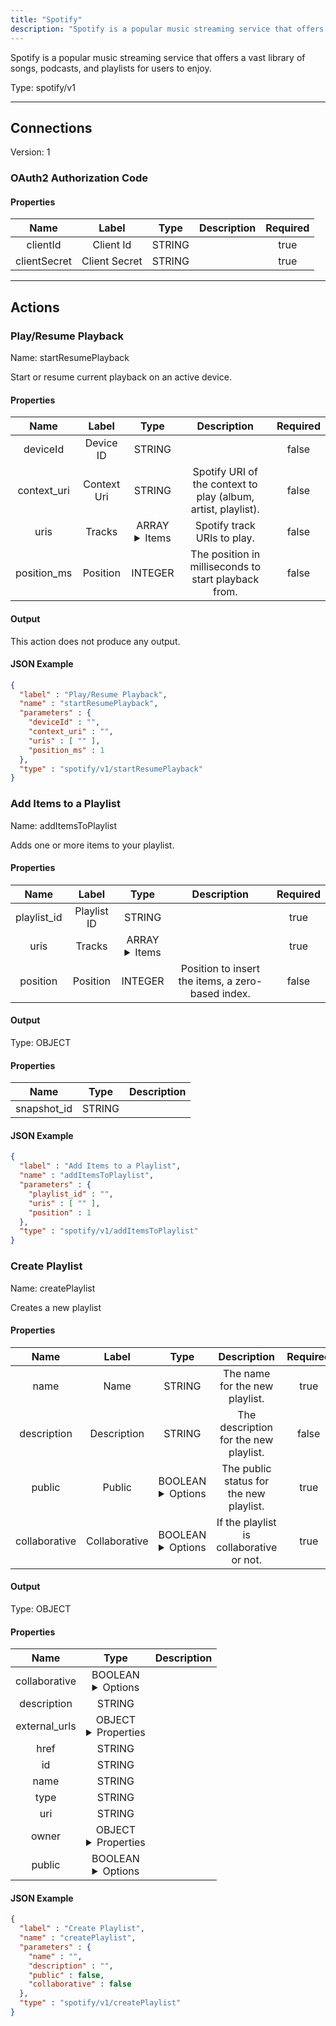 ```yaml
---
title: "Spotify"
description: "Spotify is a popular music streaming service that offers a vast library of songs, podcasts, and playlists for users to enjoy."
---
```


Spotify is a popular music streaming service that offers a vast library of songs, podcasts, and playlists for users to enjoy.



Type: spotify/v1

<hr />



## Connections

Version: 1


### OAuth2 Authorization Code

#### Properties

|      Name       |      Label     |     Type     |     Description     | Required |
|:---------------:|:--------------:|:------------:|:-------------------:|:--------:|
| clientId | Client Id | STRING |  | true |
| clientSecret | Client Secret | STRING |  | true |





<hr />



## Actions


### Play/Resume Playback
Name: startResumePlayback

Start or resume current playback on an active device.

#### Properties

|      Name       |      Label     |     Type     |     Description     | Required |
|:---------------:|:--------------:|:------------:|:-------------------:|:--------:|
| deviceId | Device ID | STRING |  | false |
| context_uri | Context Uri | STRING | Spotify URI of the context to play (album, artist, playlist). | false |
| uris | Tracks | ARRAY <details> <summary> Items </summary> [STRING] </details> | Spotify track URIs to play. | false |
| position_ms | Position | INTEGER | The position in milliseconds to start playback from. | false |


#### Output

This action does not produce any output.

#### JSON Example
```json
{
  "label" : "Play/Resume Playback",
  "name" : "startResumePlayback",
  "parameters" : {
    "deviceId" : "",
    "context_uri" : "",
    "uris" : [ "" ],
    "position_ms" : 1
  },
  "type" : "spotify/v1/startResumePlayback"
}
```


### Add Items to a Playlist
Name: addItemsToPlaylist

Adds one or more items to your playlist.

#### Properties

|      Name       |      Label     |     Type     |     Description     | Required |
|:---------------:|:--------------:|:------------:|:-------------------:|:--------:|
| playlist_id | Playlist ID | STRING |  | true |
| uris | Tracks | ARRAY <details> <summary> Items </summary> [STRING] </details> |  | true |
| position | Position | INTEGER | Position to insert the items, a zero-based index. | false |


#### Output



Type: OBJECT


#### Properties

|     Name     |     Type     |     Description     |
|:------------:|:------------:|:-------------------:|
| snapshot_id | STRING |  |




#### JSON Example
```json
{
  "label" : "Add Items to a Playlist",
  "name" : "addItemsToPlaylist",
  "parameters" : {
    "playlist_id" : "",
    "uris" : [ "" ],
    "position" : 1
  },
  "type" : "spotify/v1/addItemsToPlaylist"
}
```


### Create Playlist
Name: createPlaylist

Creates a new playlist

#### Properties

|      Name       |      Label     |     Type     |     Description     | Required |
|:---------------:|:--------------:|:------------:|:-------------------:|:--------:|
| name | Name | STRING | The name for the new playlist. | true |
| description | Description | STRING | The description for the new playlist. | false |
| public | Public | BOOLEAN <details> <summary> Options </summary> true, false </details> | The public status for the new playlist. | true |
| collaborative | Collaborative | BOOLEAN <details> <summary> Options </summary> true, false </details> | If the playlist is collaborative or not. | true |


#### Output



Type: OBJECT


#### Properties

|     Name     |     Type     |     Description     |
|:------------:|:------------:|:-------------------:|
| collaborative | BOOLEAN <details> <summary> Options </summary> true, false </details> |  |
| description | STRING |  |
| external_urls | OBJECT <details> <summary> Properties </summary> {STRING\(spotify)} </details> |  |
| href | STRING |  |
| id | STRING |  |
| name | STRING |  |
| type | STRING |  |
| uri | STRING |  |
| owner | OBJECT <details> <summary> Properties </summary> {STRING\(href), STRING\(id), STRING\(type), STRING\(uri)} </details> |  |
| public | BOOLEAN <details> <summary> Options </summary> true, false </details> |  |




#### JSON Example
```json
{
  "label" : "Create Playlist",
  "name" : "createPlaylist",
  "parameters" : {
    "name" : "",
    "description" : "",
    "public" : false,
    "collaborative" : false
  },
  "type" : "spotify/v1/createPlaylist"
}
```




